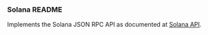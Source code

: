 ### Solana README

Implements the Solana JSON RPC API as documented at [Solana API](https://docs.solana.com/api/http).

